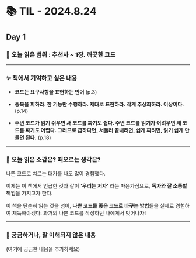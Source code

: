 # 📚 TIL - 2024.8.24

## Day 1

### 🔖 오늘 읽은 범위 : 추천사 ~ 1장. 깨끗한 코드

---

### ✨ 책에서 기억하고 싶은 내용

- **코드는 요구사항을 표현하는 언어** (p.3)
  
- **중복을 피하라. 한 기능만 수행하라. 제대로 표현하라. 작게 추상화하라. 이상이다.** (p.14)
  
- **주변 코드가 읽기 쉬우면 새 코드를 짜기도 쉽다. 주변 코드를 읽기가 어려우면 새 코드를 짜기도 어렵다. 그러므로 급하다면, 서둘러 끝내려면, 쉽게 짜려면, 읽기 쉽게 만들면 된다.** (p.18)

---

### 💭 오늘 읽은 소감은? 떠오르는 생각은?

나쁜 코드로 치르는 대가를 나도 많이 경험했다.

이제는 이 책에서 언급한 것과 같이 **‘우리는 저자’** 라는 마음가짐으로, **독자와 잘 소통할 책임**을 가지고자 한다.

이 책을 단순히 읽는 것을 넘어, **나쁜 코드를 좋은 코드로 바꾸는 방법**들을 실제로 경험하여 체득해야겠다. 과거의 나쁜 코드를 작성하던 나에게서 벗어나자!

---

### 🔎 궁금하거나, 잘 이해되지 않은 내용
(여기에 궁금한 내용을 추가하세요)

